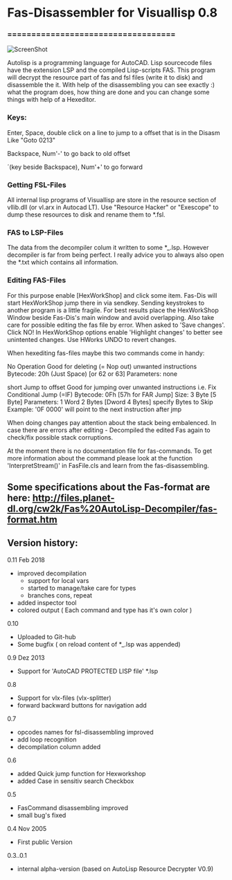 # Fas-Disassembler for Visuallisp 0.8
### ===================================

![ScreenShot](http://imagizer.imageshack.com/img922/1965/nw7j4n.png)

Autolisp is a programming language for AutoCAD.
Lisp sourcecode files have the extension LSP and 
the compiled Lisp-scripts FAS.
This program will decrypt the resource part of fas 
and fsl files (write it to disk) and disassemble the it.
With help of the disassembling you can see exactly :) 
what the program does, how thing are done and you 
can change some things with help of a Hexeditor.


### Keys:
Enter, Space, double click on a line to 
	jump to a offset that is in the Disasm
	Like "Goto 0213"

Backspace, Num'-' to 
	go back to old offset

´(key beside Backspace), Num'+' to 
	go forward


### Getting FSL-Files
All internal lisp programs of Visuallisp are store in the 
resource section of vllib.dll (or vl.arx in Autocad LT).
Use "Resource Hacker" or "Exescope" to dump 
these resources to disk and rename them to  *.fsl.


### FAS to LSP-Files
The data from the decompiler colum it written to
some *_.lsp. However decompiler is far from being
perfect. I really advice you to always 
also open the *.txt which contains all
information.


### Editing FAS-Files
For this purpose enable [HexWorkShop] and click some item.
Fas-Dis will start HexWorkShop jump there in via sendkey.
Sending keystrokes to another program is a little fragile.
For best results place the HexWorkShop Window beside 
Fas-Dis's main window and avoid overlapping.
Also take care for possible editing the fas file by error.
When asked to 'Save changes'. Click NO!
In HexWorkShop options enable 'Highlight changes' to better
see unintented changes. Use HWorks UNDO to revert changes.

When hexediting fas-files maybe this two commands come in handy:

<NOP> No Operation 
	Good for deleting (= Nop out) unwanted instructions
	Bytecode: 20h (Just Space) [or 62 or 63]
	Parameters: none

<jmp> short Jump to offset
	Good for jumping over unwanted instructions
	i.e. Fix Conditional Jump (=IF)
	Bytecode: 0Fh  [57h for FAR Jump]
	Size: 3 Byte [5 Byte]
	Parameters: 1
	Word 2 Bytes [Dword 4 Bytes] specify Bytes to Skip
	Example: '0F 0000' will point to the next
	 	 instruction after jmp

When doing changes pay attention about the stack being embalenced.
In case there are errors after editing - Decompiled the edited Fas
again to check/fix possible stack corruptions.

At the moment there is no documentation file for fas-commands. 
To get more information about the command please look at the function 
'InterpretStream()' in FasFile.cls and learn from the fas-disassembling.

Some specifications about the Fas-format are here:
http://files.planet-dl.org/cw2k/Fas%20AutoLisp-Decompiler/fas-format.htm
---------------------------------------------
## Version history:
0.11  Feb 2018
  * improved decompilation 
    +  support for local vars
    +  started to manage/take care for types
    +  branches cons, repeat
  * added inspector tool
  * colored output ( Each command and type has it's own color )

0.10
  * Uploaded to Git-hub
  * Some bugfix ( on reload content of *_.lsp was appended)

0.9  Dez 2013
  * Support for 'AutoCAD PROTECTED LISP file' *.lsp
  
0.8
  * Support for vlx-files (vlx-splitter)
  * forward backward buttons for navigation add
  
0.7
  * opcodes names for fsl-disassembling improved
  * add loop recognition
  * decompilation column added
  
0.6
  * added Quick jump function for Hexworkshop
  * added Case in sensitiv search Checkbox 
  
0.5
  * FasCommand disassembling improved
  * small bug's fixed
  
0.4  Nov 2005 
  * First public Version

0.3..0.1
  * internal alpha-version 
   (based on AutoLisp Resource Decrypter V0.9)
